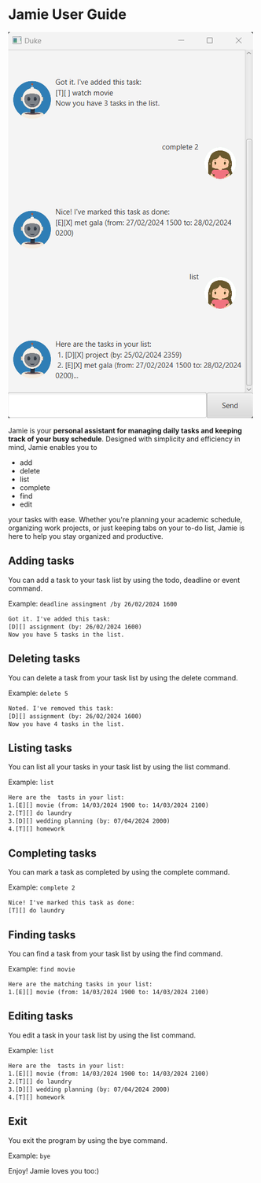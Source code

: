 # Jamie User Guide

![Ui.png](Ui.png)

Jamie is your **personal assistant for managing daily tasks and keeping track of your busy schedule**. 
Designed with simplicity and efficiency in mind, Jamie enables you to
- add 
- delete
- list 
- complete
- find
- edit

your tasks with ease. Whether you're planning your academic schedule, organizing work projects, or just keeping tabs on your to-do list, Jamie is here to help you stay organized and productive.


## Adding tasks

You can add a task to your task list by using the todo, deadline or event command.

Example: `deadline assingment /by 26/02/2024 1600`

```
Got it. I've added this task:
[D][] assignment (by: 26/02/2024 1600)
Now you have 5 tasks in the list.
```

## Deleting tasks

You can delete a task from your task list by using the delete command.

Example: `delete 5`

```
Noted. I've removed this task:
[D][] assignment (by: 26/02/2024 1600)
Now you have 4 tasks in the list.
```

## Listing tasks

You can list all your tasks in your task list by using the list command.

Example: `list`

```
Here are the  tasts in your list:
1.[E][] movie (from: 14/03/2024 1900 to: 14/03/2024 2100)
2.[T][] do laundry
3.[D][] wedding planning (by: 07/04/2024 2000)
4.[T][] homework
```

## Completing tasks

You can mark a task as completed by using the complete command.

Example: `complete 2`

```
Nice! I've marked this task as done:
[T][] do laundry
```

## Finding tasks

You can find a task from your task list by using the find command.

Example: `find movie`

```
Here are the matching tasks in your list:
1.[E][] movie (from: 14/03/2024 1900 to: 14/03/2024 2100)
```

## Editing tasks

You edit a task in your task list by using the list command.

Example: `list`

```
Here are the  tasts in your list:
1.[E][] movie (from: 14/03/2024 1900 to: 14/03/2024 2100)
2.[T][] do laundry
3.[D][] wedding planning (by: 07/04/2024 2000)
4.[T][] homework
```

## Exit

You exit the program by using the bye command.

Example: `bye`


Enjoy! Jamie loves you too:)